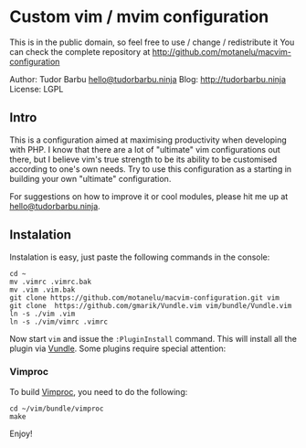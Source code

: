 # Custom vim / mvim configuration

This is in the public domain, so feel free to use / change / redistribute it
You can check the complete repository at http://github.com/motanelu/macvim-configuration

Author: Tudor Barbu <hello@tudorbarbu.ninja>
Blog: http://tudorbarbu.ninja
License: LGPL

## Intro

This is a configuration aimed at maximising productivity when developing with
PHP. I know that there are a lot of "ultimate" vim configurations out there, 
but I believe vim's true strength to be its ability to be customised according 
to one's own needs. Try to use this configuration as a starting in building your 
own "ultimate" configuration.

For suggestions on how to improve it or cool modules, please hit me up at 
hello@tudorbarbu.ninja.

## Instalation
Instalation is easy, just paste the following commands in the console:
```
cd ~
mv .vimrc .vimrc.bak
mv .vim .vim.bak
git clone https://github.com/motanelu/macvim-configuration.git vim
git clone  https://github.com/gmarik/Vundle.vim vim/bundle/Vundle.vim
ln -s ./vim .vim
ln -s ./vim/vimrc .vimrc
```
Now start `vim` and issue the `:PluginInstall` command. This will install all the plugin via [Vundle](https://github.com/gmarik/Vundle.vim). 
Some plugins require special attention:

### Vimproc
To build [Vimproc](https://github.com/Shougo/vimproc.vim), you need to do the following:
```
cd ~/vim/bundle/vimproc
make
```

Enjoy! 
